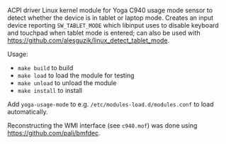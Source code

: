 ACPI driver Linux kernel module for Yoga C940 usage mode sensor to detect whether the device is in tablet or laptop mode. Creates an input device reporting `SW_TABLET_MODE` which libinput uses to disable keyboard and touchpad when tablet mode is entered; can also be used with https://github.com/alesguzik/linux_detect_tablet_mode. 

Usage:

* `make build` to build
* `make load` to load the module for testing
* `make unload` to unload the module
* `make install` to install

Add `yoga-usage-mode` to e.g. `/etc/modules-load.d/modules.conf` to load automatically.

Reconstructing the WMI interface (see `c940.mof`) was done using https://github.com/pali/bmfdec.
